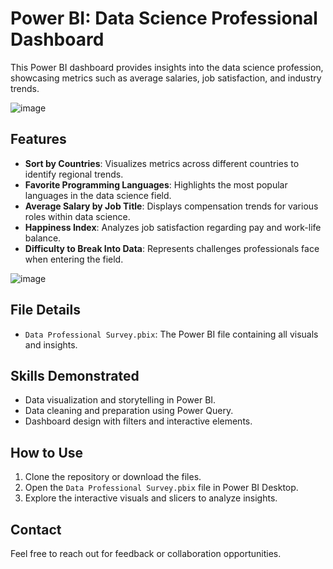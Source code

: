 # Power BI: Data Science Professional Dashboard  

This Power BI dashboard provides insights into the data science profession, showcasing metrics such as average salaries, job satisfaction, and industry trends.

![image](https://github.com/user-attachments/assets/f9185ee4-c4e6-43ee-8e65-98219a41e434)


## Features  
- **Sort by Countries**: Visualizes metrics across different countries to identify regional trends.  
- **Favorite Programming Languages**: Highlights the most popular languages in the data science field.  
- **Average Salary by Job Title**: Displays compensation trends for various roles within data science.  
- **Happiness Index**: Analyzes job satisfaction regarding pay and work-life balance.  
- **Difficulty to Break Into Data**: Represents challenges professionals face when entering the field.  

![image](https://github.com/user-attachments/assets/1168d2b0-3616-433a-b343-d9fd075746d1)


## File Details  
- `Data Professional Survey.pbix`: The Power BI file containing all visuals and insights. 

## Skills Demonstrated  
- Data visualization and storytelling in Power BI.  
- Data cleaning and preparation using Power Query.  
- Dashboard design with filters and interactive elements.  

## How to Use  
1. Clone the repository or download the files.  
2. Open the `Data Professional Survey.pbix` file in Power BI Desktop.  
3. Explore the interactive visuals and slicers to analyze insights.  

## Contact  
Feel free to reach out for feedback or collaboration opportunities.
